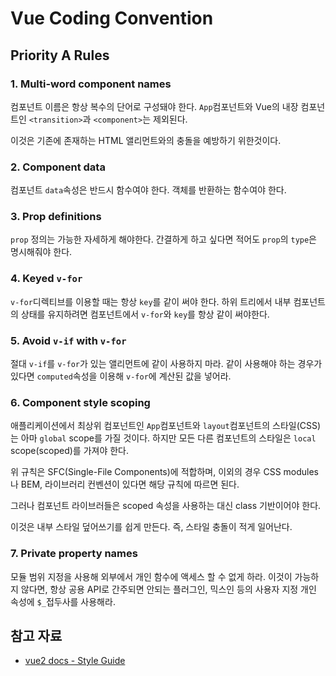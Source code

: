 # Vue Coding Convention

## Priority A Rules

### 1. Multi-word component names

컴포넌트 이름은 항상 복수의 단어로 구성돼야 한다. `App`컴포넌트와 Vue의 내장 컴포넌트인 `<transition>`과 `<component>`는 제외된다.

이것은 기존에 존재하는 HTML 앨리먼트와의 충돌을 예방하기 위한것이다.

### 2. Component data

컴포넌트 `data`속성은 반드시 함수여야 한다. 객체를 반환하는 함수여야 한다.

### 3. Prop definitions

`prop` 정의는 가능한 자세하게 해야한다. 간결하게 하고 싶다면 적어도 `prop`의 `type`은 명시해줘야 한다.

### 4. Keyed `v-for`

`v-for`디렉티브를 이용할 때는 항상 `key`를 같이 써야 한다. 하위 트리에서 내부 컴포넌트의 상태를 유지하려면 컴포넌트에서 `v-for`와 `key`를 항상 같이 써야한다.

### 5. Avoid `v-if` with `v-for`

절대 `v-if`를 `v-for`가 있는 앨리먼트에 같이 사용하지 마라.
같이 사용해야 하는 경우가 있다면 `computed`속성을 이용해 `v-for`에 계산된 값을 넣어라.

### 6. Component style scoping

애플리케이션에서 최상위 컴포넌트인 `App`컴포넌트와 `layout`컴포넌트의 스타일(CSS)는 아마 `global` scope를 가질 것이다. 하지만 모든 다른 컴포넌트의 스타일은 `local` scope(scoped)를 가져야 한다.

위 규칙은 SFC(Single-File Components)에 적합하며, 이외의 경우 CSS modules나 BEM, 라이브러리 컨벤션이 있다면 해당 규칙에 따르면 된다.

그러나 컴포넌트 라이브러들은 scoped 속성을 사용하는 대신 class 기반이어야 한다.

이것은 내부 스타일 덮어쓰기를 쉽게 만든다. 즉, 스타일 충돌이 적게 일어난다.

### 7. Private property names

모듈 범위 지정을 사용해 외부에서 개인 함수에 액세스 할 수 없게 하라.
이것이 가능하지 않다면, 항상 공용 API로 간주되면 안되는 플러그인, 믹스인 등의 사용자 지정 개인 속성에 `$_`접두사를 사용해라.

## 참고 자료

- [vue2 docs - Style Guide](https://v2.vuejs.org/v2/style-guide/)
